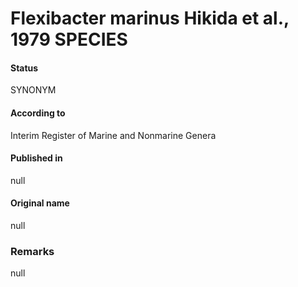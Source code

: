 # Flexibacter marinus Hikida et al., 1979 SPECIES

#### Status
SYNONYM

#### According to
Interim Register of Marine and Nonmarine Genera

#### Published in
null

#### Original name
null

### Remarks
null